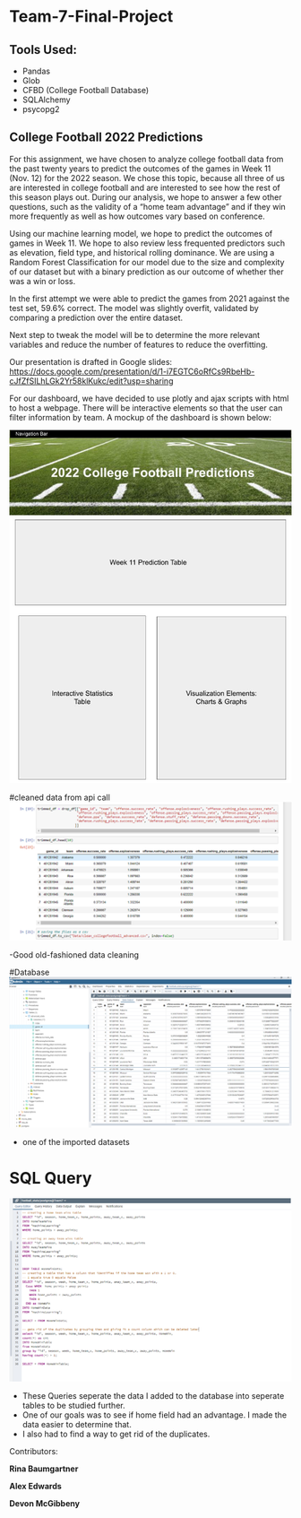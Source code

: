 # Team-7-Final-Project

## Tools Used:
- Pandas
- Glob
- CFBD (College Football Database)
- SQLAlchemy
- psycopg2

## College Football 2022 Predictions
For this assignment, we have chosen to analyze college football data from the past twenty years to predict the outcomes of the games in Week 11 (Nov. 12) 
for the 2022 season. We chose this topic, because all three of us are interested in college football and are interested to see how the rest of this season plays out.
During our analysis, we hope to answer a few other questions, such as the validity of a “home team advantage” and if they win more frequently as well as how outcomes
vary based on conference.

Using our machine learning model, we hope to predict the outcomes of games in Week 11. We hope to also review less frequented predictors such as elevation, field type, 
and historical rolling dominance. We are using a Random Forest Classification for our model due to the size and complexity of our dataset but with a binary prediction as 
our outcome of whether ther was a win or loss. 

In the first attempt we were able to predict the games from 2021 against the test set, 59.6% correct. The model was slightly 
overfit, validated by comparing a prediction over the entire dataset. 

Next step to tweak the model will be to determine the more relevant variables and reduce the number of 
features to reduce the overfitting.

Our presentation is drafted in Google slides: https://docs.google.com/presentation/d/1-i7EGTC6oRfCs9RbeHb-cJfZfSILhLGk2Yr58klKukc/edit?usp=sharing

For our dashboard, we have decided to use plotly and ajax scripts with html to host a webpage. There will be interactive elements so that the user can filter information by team. A mockup of the dashboard is shown below:

![](https://github.com/baumgartner-99/Team-7-Final-Project/blob/Visualizations/images/Dashboard%20Mockup.jpg) 

#cleaned data from api call
![1st_Dataframe](https://github.com/baumgartner-99/Team-7-Final-Project/blob/Ace-database/Images/cleaned_dataframe.png)

-Good old-fashioned data cleaning

#Database
![Database_sent](https://github.com/baumgartner-99/Team-7-Final-Project/blob/Ace-database/Images/DatabaseData.png)

- one of the imported datasets

# SQL Query
![Sql_Code](https://github.com/baumgartner-99/Team-7-Final-Project/blob/Ace-database/Images/SQL_code.png)

- These Queries seperate the data I added to the database into seperate tables to be studied further.
- One of our goals was to see if home field had an advantage. I made the data easier to determine that.
- I also had to find a way to get rid of the duplicates.

Contributors:

**Rina Baumgartner**

**Alex Edwards**

**Devon McGibbeny**